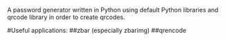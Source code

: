 A password generator written in Python using default Python libraries and qrcode library in order to create qrcodes.

#Useful applications:
##zbar (especially zbarimg)
##qrencode